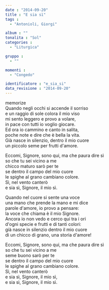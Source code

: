 ```yaml
---
date : "2014-09-20"
title : "E sia sì"
tags : 
  - "Antonioli, Giorgi"

album : ""
tonalita : "Sol"
categories : 
  - "Liturgica"

gruppo : 
  - ""

momenti : 
  - "Congedo"

identificatore : "e_sia_si"
data_revisione : "2014-09-20"
---
```

  
  
  
  
  
  
  
  
memorize  
Quando negli occhi si accende il sorriso  
e un raggio di sole colora il mio viso  
mi sento leggero e provo a volare,  
in pace con tutti io voglio giocare.  
Ed ora io cammino e canto in salita,  
poche note e dire che è bella la vita.  
Già nasce in silenzio, dentro il mio cuore  
un piccolo seme per frutti d'amore.  
  
  
Eccomi, Signore, sono qui, ma che paura dire sì  
so che tu sei vicino a me  
chicco maturo sarò per te  
se dentro il campo del mio cuore  
le spighe al grano cambiano colore.  
Sì, nel vento canterò  
e sia sì, Signore, il mio sì.  
  
  
  
  
  
  
  
  
Quando nel cuore si sente una voce  
una mano che prende la mano e mi dice  
parole d'amore, io provo a pensare:  
la voce che chiama è il mio Signore.  
Ancora io non vedo e cerco qui tra i ori  
d'ogni specie e frutti e di tanti colori:  
già nasce in silenzio dentro il mio cuore  
di un chicco di grano, una storia d'amore!  
  
  
Eccomi, Signore, sono qui, ma che paura dire sì  
so che tu sei vicino a me  
seme buono sarò per te  
se dentro il campo del mio cuore  
le spighe al grano cambiano colore.  
Sì, nel vento canterò  
e sia sì, Signore, il mio sì,  
e sia sì, Signore, il mio sì.  
  
  
